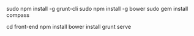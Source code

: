 sudo npm install -g grunt-cli
sudo npm install -g bower
sudo gem install compass

cd front-end
npm install
bower install
grunt serve